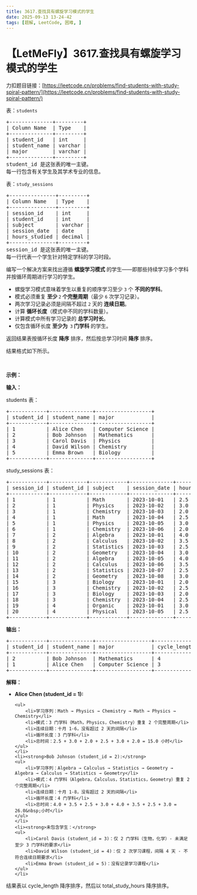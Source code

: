 ```yaml
---
title: 3617.查找具有螺旋学习模式的学生
date: 2025-09-13 13-24-42
tags: [题解, LeetCode, 困难, ]
---
```


# 【LetMeFly】3617.查找具有螺旋学习模式的学生

力扣题目链接：[https://leetcode.cn/problems/find-students-with-study-spiral-pattern/](https://leetcode.cn/problems/find-students-with-study-spiral-pattern/)

<p>表：<code>students</code></p>

<pre>
+--------------+---------+
| Column Name  | Type    |
+--------------+---------+
| student_id   | int     |
| student_name | varchar |
| major        | varchar |
+--------------+---------+
student_id 是这张表的唯一主键。
每一行包含有关学生及其学术专业的信息。
</pre>

<p>表：<code>study_sessions</code></p>

<pre>
+---------------+---------+
| Column Name   | Type    |
+---------------+---------+
| session_id    | int     |
| student_id    | int     |
| subject       | varchar |
| session_date  | date    |
| hours_studied | decimal |
+---------------+---------+
session_id 是这张表的唯一主键。
每一行代表一个学生针对特定学科的学习时段。
</pre>

<p>编写一个解决方案来找出遵循 <strong>螺旋学习模式</strong> 的学生——即那些持续学习多个学科并按循环周期进行学习的学生。</p>

<ul>
	<li>螺旋学习模式意味着学生以重复的顺序学习至少 <code>3</code> 个 <strong>不同的学科</strong>。</li>
	<li>模式必须重复 <strong>至少</strong><strong>&nbsp;</strong><code>2</code><strong>&nbsp;个完整周期</strong>（最少&nbsp;<code>6</code>&nbsp;次学习记录）。</li>
	<li>两次学习记录必须是间隔不超过&nbsp;<code>2</code>&nbsp;天的 <strong>连续日期</strong>。</li>
	<li>计算 <strong>循环长度</strong>（模式中不同的学科数量）。</li>
	<li>计算模式中所有学习记录的 <strong>总学习时长</strong>。</li>
	<li>仅包含循环长度 <strong>至少为&nbsp;</strong><strong>&nbsp;</strong><code>3</code><strong>&nbsp;门学科</strong>&nbsp;的学生。</li>
</ul>

<p>返回结果表按循环长度 <strong>降序</strong>&nbsp;排序，然后按总学习时间 <strong>降序</strong>&nbsp;排序。</p>

<p>结果格式如下所示。</p>

<p>&nbsp;</p>

<p><strong class="example">示例：</strong></p>

<div class="example-block">
<p><strong>输入：</strong></p>

<p>students 表：</p>

<pre class="example-io">
+------------+--------------+------------------+
| student_id | student_name | major            |
+------------+--------------+------------------+
| 1          | Alice Chen   | Computer Science |
| 2          | Bob Johnson  | Mathematics      |
| 3          | Carol Davis  | Physics          |
| 4          | David Wilson | Chemistry        |
| 5          | Emma Brown   | Biology          |
+------------+--------------+------------------+
</pre>

<p>study_sessions 表：</p>

<pre class="example-io">
+------------+------------+------------+--------------+---------------+
| session_id | student_id | subject    | session_date | hours_studied |
+------------+------------+------------+--------------+---------------+
| 1          | 1          | Math       | 2023-10-01   | 2.5           |
| 2          | 1          | Physics    | 2023-10-02   | 3.0           |
| 3          | 1          | Chemistry  | 2023-10-03   | 2.0           |
| 4          | 1          | Math       | 2023-10-04   | 2.5           |
| 5          | 1          | Physics    | 2023-10-05   | 3.0           |
| 6          | 1          | Chemistry  | 2023-10-06   | 2.0           |
| 7          | 2          | Algebra    | 2023-10-01   | 4.0           |
| 8          | 2          | Calculus   | 2023-10-02   | 3.5           |
| 9          | 2          | Statistics | 2023-10-03   | 2.5           |
| 10         | 2          | Geometry   | 2023-10-04   | 3.0           |
| 11         | 2          | Algebra    | 2023-10-05   | 4.0           |
| 12         | 2          | Calculus   | 2023-10-06   | 3.5           |
| 13         | 2          | Statistics | 2023-10-07   | 2.5           |
| 14         | 2          | Geometry   | 2023-10-08   | 3.0           |
| 15         | 3          | Biology    | 2023-10-01   | 2.0           |
| 16         | 3          | Chemistry  | 2023-10-02   | 2.5           |
| 17         | 3          | Biology    | 2023-10-03   | 2.0           |
| 18         | 3          | Chemistry  | 2023-10-04   | 2.5           |
| 19         | 4          | Organic    | 2023-10-01   | 3.0           |
| 20         | 4          | Physical   | 2023-10-05   | 2.5           |
+------------+------------+------------+--------------+---------------+
</pre>

<p><strong>输出：</strong></p>

<pre class="example-io">
+------------+--------------+------------------+--------------+-------------------+
| student_id | student_name | major            | cycle_length | total_study_hours |
+------------+--------------+------------------+--------------+-------------------+
| 2          | Bob Johnson  | Mathematics      | 4            | 26.0              |
| 1          | Alice Chen   | Computer Science | 3            | 15.0              |
+------------+--------------+------------------+--------------+-------------------+
</pre>

<p><strong>解释：</strong></p>

<ul>
	<li><strong>Alice Chen (student_id = 1):</strong>

	<ul>
		<li>学习序列：Math → Physics → Chemistry → Math → Physics → Chemistry</li>
		<li>模式：3 门学科（Math，Physics，Chemistry）重复 2 个完整周期</li>
		<li>连续日期：十月 1-6，没有超过 2 天的间隔</li>
		<li>循环长度：3 门学科</li>
		<li>总时间：2.5 + 3.0 + 2.0 + 2.5 + 3.0 + 2.0 = 15.0 小时</li>
	</ul>
	</li>
	<li><strong>Bob Johnson (student_id = 2):</strong>
	<ul>
		<li>学习序列：Algebra → Calculus → Statistics → Geometry → Algebra → Calculus → Statistics → Geometry</li>
		<li>模式：4 门学科（Algebra，Calculus，Statistics，Geometry）重复 2 个完整周期</li>
		<li>连续日期：十月 1-8，没有超过 2 天的间隔</li>
		<li>循环长度：4 门学科</li>
		<li>总时间：4.0 + 3.5 + 2.5 + 3.0 + 4.0 + 3.5 + 2.5 + 3.0 = 26.0&nbsp;小时</li>
	</ul>
	</li>
	<li><strong>未包含学生：</strong>
	<ul>
		<li>Carol Davis (student_id = 3)：仅 2 门学科（生物，化学）- 未满足至少 3 门学科的要求</li>
		<li>David Wilson (student_id = 4)：仅 2 次学习课程，间隔 4 天 - 不符合连续日期要求</li>
		<li>Emma Brown (student_id = 5)：没有记录学习课程</li>
	</ul>
	</li>
</ul>

<p>结果表以 cycle_length 降序排序，然后以 total_study_hours 降序排序。</p>
</div>


    